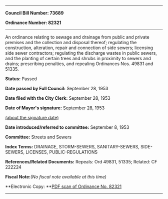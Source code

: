 

********

**Council Bill Number: 73689**
   
**Ordinance Number: 82321**
********

 An ordinance relating to sewage and drainage from public and private premises and the collection and disposal thereof; regulating the construction, alteration, repair and connection of side sewers; licensing side sewer contractors; regulating the discharge wastes in public sewers, and the planting of certain trees and shrubs in proximity to sewers and drains; prescribing penalties, and repealing Ordinances Nos. 49831 and 51335.

**Status:** Passed
   
**Date passed by Full Council:** September 28, 1953
   
**Date filed with the City Clerk:** September 28, 1953
   
**Date of Mayor's signature:** September 28, 1953
   
[(about the signature date)](/~public/approvaldate.htm)
   
   
   
**Date introduced/referred to committee:** September 8, 1953
   
**Committee:** Streets and Sewers
   
   
**Index Terms:** DRAINAGE, STORM-SEWERS, SANITARY-SEWERS, SIDE-SEWERS, LICENSES, PUBLIC-REGULATIONS

**References/Related Documents:** Repeals: Ord 49831, 51335; Related: CF 222224

**Fiscal Note:**_(No fiscal note available at this time)_

**Electronic Copy: **[PDF scan of Ordinance No. 82321](/~archives/Ordinances/Ord_82321.pdf)

********

